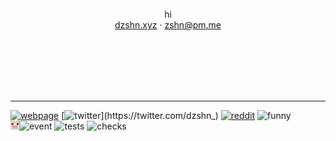 <br> <br> <br> <br> <br>

<p align="center">
  hi <br>
  <a href="https://dzshn.xyz">dzshn.xyz</a> · <a href="mailto:zshn@pm.me">zshn@pm.me</a>
</p>

<br> <br> <br> <br> <br>

---

[![webpage](https://img.shields.io/website?down_color=%23f4334a&down_message=no&label=ping&style=flat-square&up_color=%23def3ea&up_message=yes&url=https%3A%2F%2Fdzshn.xyz)](https://dzshn.xyz)
[![twitter](https://img.shields.io/twitter/follow/dzshn_?color=%23333&logo=twitter&logoColor=%23fff&style=flat-square&label=@dzshn_)](https://twitter.com/dzshn_)
[![reddit](https://img.shields.io/reddit/user-karma/combined/dzsh?color=%23333&logo=reddit&logoColor=%23fff&style=flat-square&label=u/dzsh)](https://reddit.com/u/dzsh)
![funny](https://img.shields.io/badge/sussus-amogus-fed3ea?style=flat-square)
![event](https://img.shields.io/badge/dynamic/json?color=333&label=last+event&query=0.created_at&url=https%3A%2F%2Fapi.github.com%2Fusers%2Fdzshn%2Fevents&style=flat-square)
![tests](https://img.shields.io/badge/tests-0_✔_|_483_✘-f42535?style=flat-square)
![checks](https://img.shields.io/badge/checks-12_pending-e4a530?style=flat-square)
<a href="https://stuff.dzshn.xyz/pain"><img src="umarucryjpg.png" align="left"></a>
